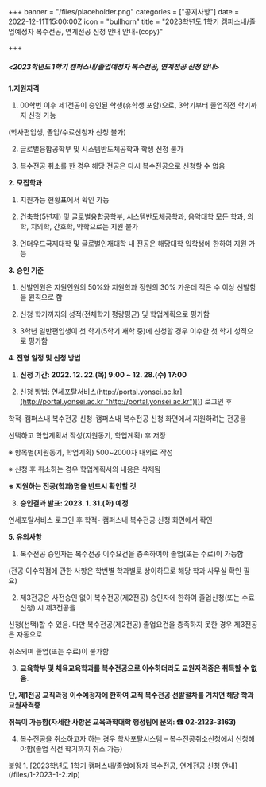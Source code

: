 +++
banner = "/files/placeholder.png"
categories = ["공지사항"]
date = 2022-12-11T15:00:00Z
icon = "bullhorn"
title = "2023학년도 1학기 캠퍼스내/졸업예정자 복수전공, 연계전공 신청 안내 안내-(copy)"

+++
##### **<2023학년도 1학기 캠퍼스내/졸업예정자 복수전공, 연계전공 신청 안내>**

**1.지원자격**

1) 00학번 이후 제1전공이 승인된 학생(휴학생 포함)으로, 3학기부터 졸업직전 학기까지 신청 가능

(학사편입생, 졸업/수료신청자 신청 불가)

2) 글로벌융합공학부 및 시스템반도체공학과 학생 신청 불가

3) 복수전공 취소를 한 경우 해당 전공은 다시 복수전공으로 신청할 수 없음

**2. 모집학과**

1) 지원가능 현황표에서 확인 가능

2) 건축학(5년제) 및 글로벌융합공학부, 시스템반도체공학과, 음악대학 모든 학과, 의학, 치의학, 간호학, 약학으로는 지원 불가

3) 언더우드국제대학 및 글로벌인재대학 내 전공은 해당대학 입학생에 한하여 지원 가능

**3. 승인 기준**

1) 선발인원은 지원인원의 50%와 지원학과 정원의 30% 가운데 적은 수 이상 선발함을 원칙으로 함

2) 신청 학기까지의 성적(전체학기 평량평균) 및 학업계획으로 평가함

3) 3학년 일반편입생이 첫 학기(5학기 재학 중)에 신청할 경우 이수한 첫 학기 성적으로 평가함

**4. 전형 일정 및 신청 방법**

1) **신청 기간: 2022. 12. 22.(목) 9:00 \~ 12. 28.(수) 17:00**

2) 신청 방법: 연세포탈서비스([http://portal.yonsei.ac.kr](http://portal.yonsei.ac.kr "http://portal.yonsei.ac.kr")[)](http://portal.yonsei.ac.kr)) 로그인 후

학적–캠퍼스내 복수전공 신청-캠퍼스내 복수전공 신청 화면에서 지원하려는 전공을

선택하고 학업계획서 작성(지원동기, 학업계획) 후 저장

※ 항목별(지원동기, 학업계획) 500\~2000자 내외로 작성

※ 신청 후 취소하는 경우 학업계획서의 내용은 삭제됨

**※ 지원하는 전공(학과)명을 반드시 확인할 것**

3) **승인결과 발표: 2023. 1. 31.(화) 예정**

연세포탈서비스 로그인 후 학적- 캠퍼스내 복수전공 신청 화면에서 확인

**5. 유의사항**

1) 복수전공 승인자는 복수전공 이수요건을 충족하여야 졸업(또는 수료)이 가능함

(전공 이수학점에 관한 사항은 학번별 학과별로 상이하므로 해당 학과 사무실 확인 필요)

2) 제3전공은 사전승인 없이 복수전공(제2전공) 승인자에 한하여 졸업신청(또는 수료신청) 시 제3전공을

신청(선택)할 수 있음. 다만 복수전공(제2전공) 졸업요건을 충족하지 못한 경우 제3전공은 자동으로

취소되며 졸업(또는 수료)이 불가함

3) **교육학부 및 체육교육학과를 복수전공으로 이수하더라도 교원자격증은 취득할 수 없음.**

**단, 제1전공 교직과정 이수예정자에 한하여 교직 복수전공 선발절차를 거치면 해당 학과 교원자격증**

**취득이 가능함(자세한 사항은 교육과학대학 행정팀에 문의: ☎ 02-2123-3163)**

4) 복수전공을 취소하고자 하는 경우 학사포탈시스템 – 복수전공취소신청에서 신청해야함(졸업 직전 학기까지 취소 가능)

붙임 1. \[2023학년도 1학기 캠퍼스내/졸업예정자 복수전공, 연계전공 신청 안내\](/files/1-2023-1-2.zip)